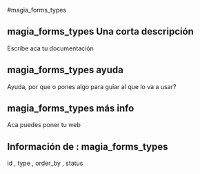 #magia_forms_types
## magia_forms_types Una corta descripción
Escribe aca tu documentación

## magia_forms_types ayuda
Ayuda, por que o pones algo para guiar al que lo va a usar?

## magia_forms_types más info
Aca puedes poner tu web

## Información de : magia_forms_types 
id , 
  type , 
  order_by , 
  status 
  
